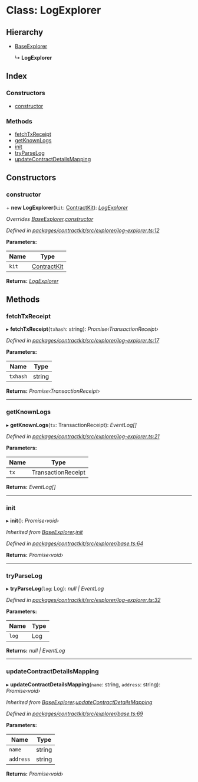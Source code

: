 # Class: LogExplorer

## Hierarchy

* [BaseExplorer](_explorer_base_.baseexplorer.md)

  ↳ **LogExplorer**

## Index

### Constructors

* [constructor](_explorer_log_explorer_.logexplorer.md#constructor)

### Methods

* [fetchTxReceipt](_explorer_log_explorer_.logexplorer.md#fetchtxreceipt)
* [getKnownLogs](_explorer_log_explorer_.logexplorer.md#getknownlogs)
* [init](_explorer_log_explorer_.logexplorer.md#init)
* [tryParseLog](_explorer_log_explorer_.logexplorer.md#tryparselog)
* [updateContractDetailsMapping](_explorer_log_explorer_.logexplorer.md#updatecontractdetailsmapping)

## Constructors

###  constructor

\+ **new LogExplorer**(`kit`: [ContractKit](_kit_.contractkit.md)): *[LogExplorer](_explorer_log_explorer_.logexplorer.md)*

*Overrides [BaseExplorer](_explorer_base_.baseexplorer.md).[constructor](_explorer_base_.baseexplorer.md#constructor)*

*Defined in [packages/contractkit/src/explorer/log-explorer.ts:12](https://github.com/celo-org/celo-monorepo/blob/master/packages/contractkit/src/explorer/log-explorer.ts#L12)*

**Parameters:**

Name | Type |
------ | ------ |
`kit` | [ContractKit](_kit_.contractkit.md) |

**Returns:** *[LogExplorer](_explorer_log_explorer_.logexplorer.md)*

## Methods

###  fetchTxReceipt

▸ **fetchTxReceipt**(`txhash`: string): *Promise‹TransactionReceipt›*

*Defined in [packages/contractkit/src/explorer/log-explorer.ts:17](https://github.com/celo-org/celo-monorepo/blob/master/packages/contractkit/src/explorer/log-explorer.ts#L17)*

**Parameters:**

Name | Type |
------ | ------ |
`txhash` | string |

**Returns:** *Promise‹TransactionReceipt›*

___

###  getKnownLogs

▸ **getKnownLogs**(`tx`: TransactionReceipt): *EventLog[]*

*Defined in [packages/contractkit/src/explorer/log-explorer.ts:21](https://github.com/celo-org/celo-monorepo/blob/master/packages/contractkit/src/explorer/log-explorer.ts#L21)*

**Parameters:**

Name | Type |
------ | ------ |
`tx` | TransactionReceipt |

**Returns:** *EventLog[]*

___

###  init

▸ **init**(): *Promise‹void›*

*Inherited from [BaseExplorer](_explorer_base_.baseexplorer.md).[init](_explorer_base_.baseexplorer.md#init)*

*Defined in [packages/contractkit/src/explorer/base.ts:64](https://github.com/celo-org/celo-monorepo/blob/master/packages/contractkit/src/explorer/base.ts#L64)*

**Returns:** *Promise‹void›*

___

###  tryParseLog

▸ **tryParseLog**(`log`: Log): *null | EventLog*

*Defined in [packages/contractkit/src/explorer/log-explorer.ts:32](https://github.com/celo-org/celo-monorepo/blob/master/packages/contractkit/src/explorer/log-explorer.ts#L32)*

**Parameters:**

Name | Type |
------ | ------ |
`log` | Log |

**Returns:** *null | EventLog*

___

###  updateContractDetailsMapping

▸ **updateContractDetailsMapping**(`name`: string, `address`: string): *Promise‹void›*

*Inherited from [BaseExplorer](_explorer_base_.baseexplorer.md).[updateContractDetailsMapping](_explorer_base_.baseexplorer.md#updatecontractdetailsmapping)*

*Defined in [packages/contractkit/src/explorer/base.ts:69](https://github.com/celo-org/celo-monorepo/blob/master/packages/contractkit/src/explorer/base.ts#L69)*

**Parameters:**

Name | Type |
------ | ------ |
`name` | string |
`address` | string |

**Returns:** *Promise‹void›*
